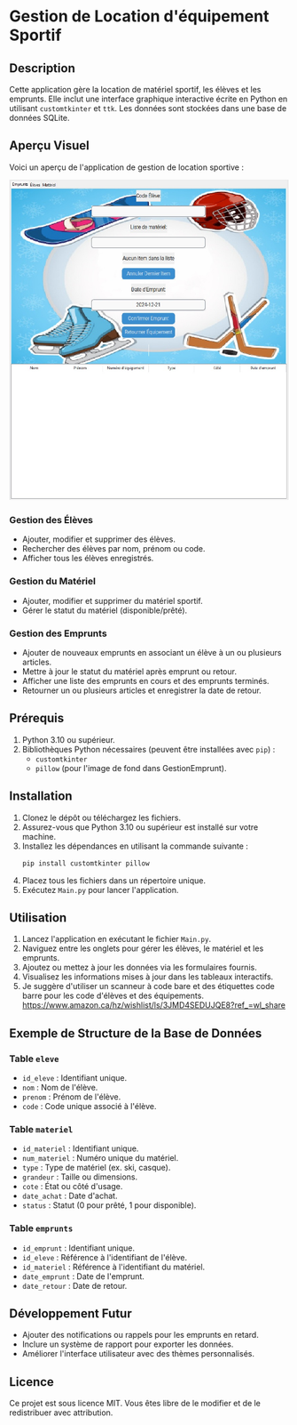 # Gestion de Location d'équipement Sportif

## Description
Cette application gère la location de matériel sportif, les élèves et les emprunts. Elle inclut une interface graphique interactive écrite en Python en utilisant `customtkinter` et `ttk`. Les données sont stockées dans une base de données SQLite.

## Aperçu Visuel

Voici un aperçu de l'application de gestion de location sportive :

![Aperçu de l'application](screenshot.jpg)

### Gestion des Élèves
- Ajouter, modifier et supprimer des élèves.
- Rechercher des élèves par nom, prénom ou code.
- Afficher tous les élèves enregistrés.

### Gestion du Matériel
- Ajouter, modifier et supprimer du matériel sportif.
- Gérer le statut du matériel (disponible/prêté).

### Gestion des Emprunts
- Ajouter de nouveaux emprunts en associant un élève à un ou plusieurs articles.
- Mettre à jour le statut du matériel après emprunt ou retour.
- Afficher une liste des emprunts en cours et des emprunts terminés.
- Retourner un ou plusieurs articles et enregistrer la date de retour.

## Prérequis

1. Python 3.10 ou supérieur.
2. Bibliothèques Python nécessaires (peuvent être installées avec `pip`) :
   - `customtkinter`
   - `pillow` (pour l'image de fond dans GestionEmprunt).

## Installation

1. Clonez le dépôt ou téléchargez les fichiers.
2. Assurez-vous que Python 3.10 ou supérieur est installé sur votre machine.
3. Installez les dépendances en utilisant la commande suivante :
   ```bash
   pip install customtkinter pillow
   ```
4. Placez tous les fichiers dans un répertoire unique.
5. Exécutez `Main.py` pour lancer l'application.

## Utilisation

1. Lancez l'application en exécutant le fichier `Main.py`.
2. Naviguez entre les onglets pour gérer les élèves, le matériel et les emprunts.
3. Ajoutez ou mettez à jour les données via les formulaires fournis.
4. Visualisez les informations mises à jour dans les tableaux interactifs.
5. Je suggère d'utiliser un scanneur à code bare et des étiquettes code barre pour les code d'élèves et des équipements. https://www.amazon.ca/hz/wishlist/ls/3JMD4SEDUJQE8?ref_=wl_share

## Exemple de Structure de la Base de Données

### Table `eleve`
- `id_eleve` : Identifiant unique.
- `nom` : Nom de l'élève.
- `prenom` : Prénom de l'élève.
- `code` : Code unique associé à l'élève.

### Table `materiel`
- `id_materiel` : Identifiant unique.
- `num_materiel` : Numéro unique du matériel.
- `type` : Type de matériel (ex. ski, casque).
- `grandeur` : Taille ou dimensions.
- `cote` : État ou côté d'usage.
- `date_achat` : Date d'achat.
- `status` : Statut (0 pour prêté, 1 pour disponible).

### Table `emprunts`
- `id_emprunt` : Identifiant unique.
- `id_eleve` : Référence à l'identifiant de l'élève.
- `id_materiel` : Référence à l'identifiant du matériel.
- `date_emprunt` : Date de l'emprunt.
- `date_retour` : Date de retour.

## Développement Futur
- Ajouter des notifications ou rappels pour les emprunts en retard.
- Inclure un système de rapport pour exporter les données.
- Améliorer l'interface utilisateur avec des thèmes personnalisés.

## Licence
Ce projet est sous licence MIT. Vous êtes libre de le modifier et de le redistribuer avec attribution.

